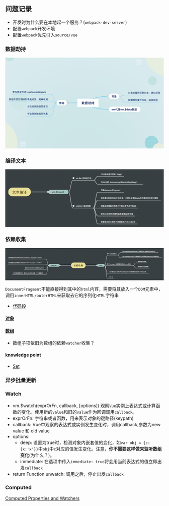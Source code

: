 ## 问题记录
* 开发时为什么要在本地起一个服务？(`webpack-dev-server`)
* 配置`webpack`开发环境
* 配置`webpack`优先引入`source/vue` 

### 数据劫持
![](https://raw.githubusercontent.com/wangkaiwd/drawing-bed/master/2020-6-4-9-23.png)

### 编译文本
![](https://raw.githubusercontent.com/wangkaiwd/drawing-bed/master/2020-6-7-1-38-text-compiler2.png)

### 依赖收集
![](https://raw.githubusercontent.com/wangkaiwd/drawing-bed/master/2020-6-7-5-19-dependence-collect.png)

`DocumentFragment`不能直接得到其中的`html`内容，需要将其放入一个`DOM`元素中，调用`innerHTML/outerHTML`来获取去它的序列化`HTML`字符串
* [代码段](https://gist.github.com/gleuch/2475825#file-gistfile1-js-L10-L15)

#### [对象](https://vuejs.org/v2/guide/reactivity.html#For-Objects)

#### [数组](https://vuejs.org/v2/guide/reactivity.html#For-Arrays)
* 数组子项依旧为数组的依赖`watcher`收集？

#### knowledge point
* [Set](https://developer.mozilla.org/en-US/docs/Web/JavaScript/Reference/Global_Objects/Set)

### 异步批量更新

### Watch
* vm.$watch(exprOrFn, callback, [options])
观察`Vue`实例上表达式或计算函数的变化。使用新的`value`和旧的`value`作为回调调用`callback`。
* exprOrFn: 字符串或者函数，用来表示对象的键路径(keypath)
* callback: Vue中观察的表达式或实例发生变化时，调用callback,参数为new value 和 old value
* options:
  * deep: 设置为true时，检测对象内嵌套值的变化，如`var obj = {c: {x:'x'}}`中`obj`中`c`对应的值发生变化。注意，**你不需要这样做来监听数组变化**(为什么？)。
  * immediate: 在选项中传入`immediate: true`将会用当前表达式的值立即出发`callback`
* return Function unwatch: 调用之后，停止出发`callback` 

### Computed
[Computed Properties and Watchers](https://vuejs.org/v2/guide/computed.html)
